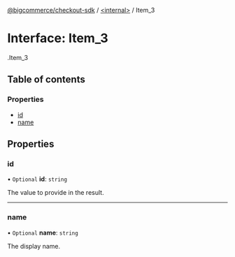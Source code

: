 [@bigcommerce/checkout-sdk](../README.md) / [<internal\>](../modules/internal_.md) / Item\_3

# Interface: Item\_3

[<internal>](../modules/internal_.md).Item_3

## Table of contents

### Properties

- [id](internal_.Item_3.md#id)
- [name](internal_.Item_3.md#name)

## Properties

### id

• `Optional` **id**: `string`

The value to provide in the result.

___

### name

• `Optional` **name**: `string`

The display name.
